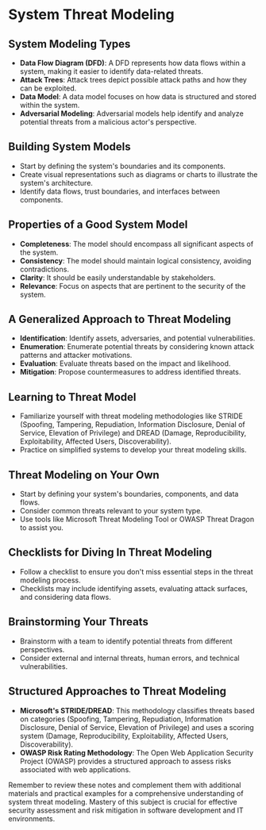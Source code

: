 # System Threat Modeling

## System Modeling Types

- **Data Flow Diagram (DFD)**: A DFD represents how data flows within a system, making it easier to identify data-related threats.
- **Attack Trees**: Attack trees depict possible attack paths and how they can be exploited.
- **Data Model**: A data model focuses on how data is structured and stored within the system.
- **Adversarial Modeling**: Adversarial models help identify and analyze potential threats from a malicious actor's perspective.

## Building System Models

- Start by defining the system's boundaries and its components.
- Create visual representations such as diagrams or charts to illustrate the system's architecture.
- Identify data flows, trust boundaries, and interfaces between components.

## Properties of a Good System Model

- **Completeness**: The model should encompass all significant aspects of the system.
- **Consistency**: The model should maintain logical consistency, avoiding contradictions.
- **Clarity**: It should be easily understandable by stakeholders.
- **Relevance**: Focus on aspects that are pertinent to the security of the system.

## A Generalized Approach to Threat Modeling

- **Identification**: Identify assets, adversaries, and potential vulnerabilities.
- **Enumeration**: Enumerate potential threats by considering known attack patterns and attacker motivations.
- **Evaluation**: Evaluate threats based on the impact and likelihood.
- **Mitigation**: Propose countermeasures to address identified threats.

## Learning to Threat Model

- Familiarize yourself with threat modeling methodologies like STRIDE (Spoofing, Tampering, Repudiation, Information Disclosure, Denial of Service, Elevation of Privilege) and DREAD (Damage, Reproducibility, Exploitability, Affected Users, Discoverability).
- Practice on simplified systems to develop your threat modeling skills.

## Threat Modeling on Your Own

- Start by defining your system's boundaries, components, and data flows.
- Consider common threats relevant to your system type.
- Use tools like Microsoft Threat Modeling Tool or OWASP Threat Dragon to assist you.

## Checklists for Diving In Threat Modeling

- Follow a checklist to ensure you don't miss essential steps in the threat modeling process.
- Checklists may include identifying assets, evaluating attack surfaces, and considering data flows.

## Brainstorming Your Threats

- Brainstorm with a team to identify potential threats from different perspectives.
- Consider external and internal threats, human errors, and technical vulnerabilities.

## Structured Approaches to Threat Modeling

- **Microsoft's STRIDE/DREAD**: This methodology classifies threats based on categories (Spoofing, Tampering, Repudiation, Information Disclosure, Denial of Service, Elevation of Privilege) and uses a scoring system (Damage, Reproducibility, Exploitability, Affected Users, Discoverability).
- **OWASP Risk Rating Methodology**: The Open Web Application Security Project (OWASP) provides a structured approach to assess risks associated with web applications.

Remember to review these notes and complement them with additional materials and practical examples for a comprehensive understanding of system threat modeling. Mastery of this subject is crucial for effective security assessment and risk mitigation in software development and IT environments.
